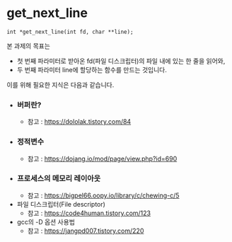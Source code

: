 # get_next_line

```
int *get_next_line(int fd, char **line);
```

본 과제의 목표는 

* 첫 번째 파라미터로 받아온 fd(파일 디스크립터)의 파일 내에 있는 한 줄을 읽어와,
* 두 번째 파라미터 line에 할당하는 함수를 만드는 것입니다.

이를 위해 필요한 지식은 다음과 같습니다.
* ### 버퍼란?
  * 참고 : https://dololak.tistory.com/84
* ### 정적변수
  * 참고 : https://dojang.io/mod/page/view.php?id=690
* ### 프로세스의 메모리 레이아웃
  * 참고 : https://bigpel66.oopy.io/library/c/chewing-c/5
* 파일 디스크립터(File descriptor)
  * 참고 : https://code4human.tistory.com/123
* gcc의 -D 옵션 사용법
  * 참고 : https://jangpd007.tistory.com/220
